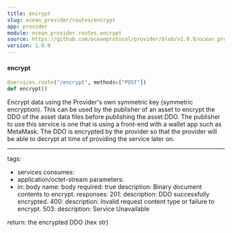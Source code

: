 ```yaml
---
title: encrypt
slug: ocean_provider/routes/encrypt
app: provider
module: ocean_provider.routes.encrypt
source: https://github.com/oceanprotocol/provider/blob/v1.0.9/ocean_provider/routes/encrypt.py
version: 1.0.9
---
```

#### encrypt

```python
@services.route("/encrypt", methods=["POST"])
def encrypt()
```

Encrypt data using the Provider's own symmetric key (symmetric encryption).
This can be used by the publisher of an asset to encrypt the DDO of the
asset data files before publishing the asset DDO. The publisher to use this
service is one that is using a front-end with a wallet app such as MetaMask.
The DDO is encrypted by the provider so that the provider will be able
to decrypt at time of providing the service later on.

---
tags:
  - services
consumes:
  - application/octet-stream
parameters:
  - in: body
    name: body
    required: true
    description: Binary document contents to encrypt.
responses:
  201:
    description: DDO successfully encrypted.
  400:
    description: Invalid request content type or failure to encrypt.
  503:
    description: Service Unavailable

return: the encrypted DDO (hex str)

